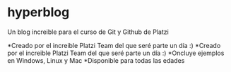 # hyperblog
Un blog increible para el curso de Git y Github de Platzi

*Creado por el increible Platzi Team del que seré parte un día :)
*Creado por el increible Platzi Team del que seré parte un día :)
*Oncluye ejemplos en Windows, Linux y Mac
*Disponible para todas las edades
